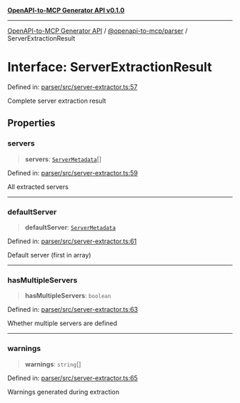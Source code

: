 [**OpenAPI-to-MCP Generator API v0.1.0**](../../../README.md)

***

[OpenAPI-to-MCP Generator API](../../../modules.md) / [@openapi-to-mcp/parser](../README.md) / ServerExtractionResult

# Interface: ServerExtractionResult

Defined in: [parser/src/server-extractor.ts:57](https://github.com/salacoste/openapi-mcp-generator/blob/fda5c6400a831cddbad9eacd652e11b2f7410b22/packages/parser/src/server-extractor.ts#L57)

Complete server extraction result

## Properties

### servers

> **servers**: [`ServerMetadata`](ServerMetadata.md)[]

Defined in: [parser/src/server-extractor.ts:59](https://github.com/salacoste/openapi-mcp-generator/blob/fda5c6400a831cddbad9eacd652e11b2f7410b22/packages/parser/src/server-extractor.ts#L59)

All extracted servers

***

### defaultServer

> **defaultServer**: [`ServerMetadata`](ServerMetadata.md)

Defined in: [parser/src/server-extractor.ts:61](https://github.com/salacoste/openapi-mcp-generator/blob/fda5c6400a831cddbad9eacd652e11b2f7410b22/packages/parser/src/server-extractor.ts#L61)

Default server (first in array)

***

### hasMultipleServers

> **hasMultipleServers**: `boolean`

Defined in: [parser/src/server-extractor.ts:63](https://github.com/salacoste/openapi-mcp-generator/blob/fda5c6400a831cddbad9eacd652e11b2f7410b22/packages/parser/src/server-extractor.ts#L63)

Whether multiple servers are defined

***

### warnings

> **warnings**: `string`[]

Defined in: [parser/src/server-extractor.ts:65](https://github.com/salacoste/openapi-mcp-generator/blob/fda5c6400a831cddbad9eacd652e11b2f7410b22/packages/parser/src/server-extractor.ts#L65)

Warnings generated during extraction

